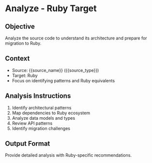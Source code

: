 # Analyze - Ruby Target

## Objective
Analyze the source code to understand its architecture and prepare for migration to Ruby.

## Context
- Source: {{source_name}} ({{source_type}})
- Target: Ruby
- Focus on identifying patterns and Ruby equivalents

## Analysis Instructions
1. Identify architectural patterns
2. Map dependencies to Ruby ecosystem
3. Analyze data models and types
4. Review API patterns
5. Identify migration challenges

## Output Format
Provide detailed analysis with Ruby-specific recommendations.
